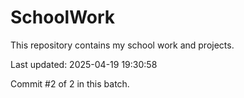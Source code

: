 # SchoolWork

This repository contains my school work and projects.

Last updated: 2025-04-19 19:30:58

Commit #2 of 2 in this batch.